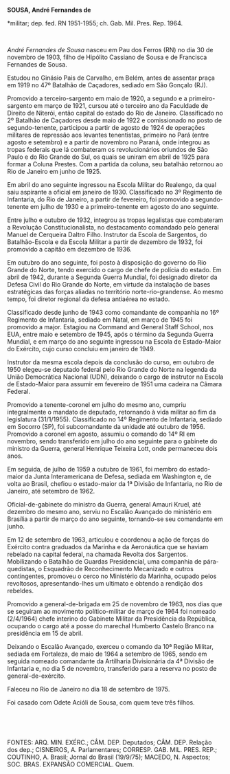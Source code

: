 **SOUSA, André Fernandes de**

\*militar; dep. fed. RN 1951-1955; ch. Gab. Mil. Pres. Rep. 1964.

 

*André Fernandes de Sousa* nasceu em Pau dos Ferros (RN) no dia 30 de
novembro de 1903, filho de Hipólito Cassiano de Sousa e de Francisca
Fernandes de Sousa.

Estudou no Ginásio Pais de Carvalho, em Belém, antes de assentar praça
em 1919 no 47º Batalhão de Caçadores, sediado em São Gonçalo (RJ).

Promovido a terceiro-sargento em maio de 1920, a segundo e a
primeiro-sargento em março de 1921, cursou até o terceiro ano da
Faculdade de Direito de Niterói, então capital do estado do Rio de
Janeiro. Classificado no 2º Batalhão de Caçadores desde maio de 1922 e
comissionado no posto de segundo-tenente, participou a partir de agosto
de 1924 de operações militares de repressão aos levantes tenentistas,
primeiro no Pará (entre agosto e setembro) e a partir de novembro no
Paraná, onde integrou as tropas federais que lá combateram os
revolucionários oriundos de São Paulo e do Rio Grande do Sul, os quais
se uniram em abril de 1925 para formar a Coluna Prestes. Com a partida
da coluna, seu batalhão retornou ao Rio de Janeiro em junho de 1925.

Em abril do ano seguinte ingressou na Escola Militar do Realengo, da
qual saiu aspirante a oficial em janeiro de 1930. Classificado no 3º
Regimento de Infantaria, do Rio de Janeiro, a partir de fevereiro, foi
promovido a segundo-tenente em julho de 1930 e a primeiro-tenente em
agosto do ano seguinte.

Entre julho e outubro de 1932, integrou as tropas legalistas que
combateram a Revolução Constitucionalista, no destacamento comandado
pelo general Manuel de Cerqueira Daltro Filho. Instrutor da Escola de
Sargentos, do Batalhão-Escola e da Escola Militar a partir de dezembro
de 1932, foi promovido a capitão em dezembro de 1936.

Em outubro do ano seguinte, foi posto à disposição do governo do Rio
Grande do Norte, tendo exercido o cargo de chefe de polícia do estado.
Em abril de 1942, durante a Segunda Guerra Mundial, foi designado
diretor da Defesa Civil do Rio Grande do Norte, em virtude da instalação
de bases estratégicas das forças aliadas no território
norte-rio-grandense. Ao mesmo tempo, foi diretor regional da defesa
antiaérea no estado.

Classificado desde junho de 1943 como comandante de companhia no 16º
Regimento de Infantaria, sediado em Natal, em março de 1945 foi
promovido a major. Estagiou na Command and General Staff School, nos
EUA, entre maio e setembro de 1945, após o término da Segunda Guerra
Mundial, e em março do ano seguinte ingressou na Escola de Estado-Maior
do Exército, cujo curso concluiu em janeiro de 1949.

Instrutor da mesma escola depois da conclusão do curso, em outubro de
1950 elegeu-se deputado federal pelo Rio Grande do Norte na legenda da
União Democrática Nacional (UDN), deixando o cargo de instrutor na
Escola de Estado-Maior para assumir em fevereiro de 1951 uma cadeira na
Câmara Federal.

Promovido a tenente-coronel em julho do mesmo ano, cumpriu integralmente
o mandato de deputado, retornando à vida militar ao fim da legislatura
(31/1/1955). Classificado no 14º Regimento de Infantaria, sediado em
Socorro (SP), foi subcomandante da unidade até outubro de 1956.
Promovido a coronel em agosto, assumiu o comando do 14º RI em novembro,
sendo transferido em julho do ano seguinte para o gabinete do ministro
da Guerra, general Henrique Teixeira Lott, onde permaneceu dois anos.

Em seguida, de julho de 1959 a outubro de 1961, foi membro do
estado-maior da Junta Interamericana de Defesa, sediada em Washington e,
de volta ao Brasil, chefiou o estado-maior da 1ª Divisão de Infantaria,
no Rio de Janeiro, até setembro de 1962.

Oficial-de-gabinete do ministro da Guerra, general Amauri Kruel, até
dezembro do mesmo ano, serviu no Escalão Avançado do ministério em
Brasília a partir de março do ano seguinte, tornando-se seu comandante
em junho.

Em 12 de setembro de 1963, articulou e coordenou a ação de forças do
Exército contra graduados da Marinha e da Aeronáutica que se haviam
rebelado na capital federal, na chamada Revolta dos Sargentos.
Mobilizando o Batalhão de Guardas Presidencial, uma companhia de
pára-quedistas, o Esquadrão de Reconhecimento Mecanizado e outros
contingentes, promoveu o cerco no Ministério da Marinha, ocupado pelos
revoltosos, apresentando-lhes um ultimato e obtendo a rendição dos
rebeldes.

Promovido a general-de-brigada em 25 de novembro de 1963, nos dias que
se seguiram ao movimento político-militar de março de 1964 foi nomeado
(2/4/1964) chefe interino do Gabinete Militar da Presidência da
República, ocupando o cargo até a posse do marechal Humberto Castelo
Branco na presidência em 15 de abril.

Deixando o Escalão Avançado, exerceu o comando da 10ª Região Militar,
sediada em Fortaleza, de maio de 1964 a setembro de 1965, sendo em
seguida nomeado comandante da Artilharia Divisionária da 4ª Divisão de
Infantaria e, no dia 5 de novembro, transferido para a reserva no posto
de general-de-exército.

Faleceu no Rio de Janeiro no dia 18 de setembro de 1975.

Foi casado com Odete Acióli de Sousa, com quem teve três filhos.

 

 

FONTES: ARQ. MIN. EXÉRC.; CÂM. DEP. Deputados; CÂM. DEP. Relação dos
dep.; CISNEIROS, A. Parlamentares; CORRESP. GAB. MIL. PRES. REP.;
COUTINHO, A. Brasil; Jornal do Brasil (19/9/75); MACEDO, N. Aspectos;
SOC. BRAS. EXPANSÃO COMERCIAL. Quem.

 
